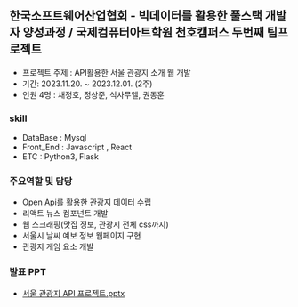 ## 한국소프트웨어산업협회 - 빅데이터를 활용한 풀스택 개발자 양성과정 / 국제컴퓨터아트학원 천호캠퍼스 두번째 팀프로젝트

* 프로젝트 주제 : API활용한 서울 관광지 소개 웹 개발
* 기간: 2023.11.20. ~ 2023.12.01. (2주)
* 인원 4명 : 채정호, 정상준, 석사무엘, 권동훈
  
### skill
* DataBase : Mysql
* Front_End : Javascript , React
* ETC : Python3, Flask

### 주요역할 및 담당
* Open Api를 활용한 관광지 데이터 수립
* 리액트 뉴스 컴포넌트 개발
* 웹 스크래핑(맛집 정보, 관광지 전체 css까지)
* 서울시 날씨 예보 정보 웹페이지 구현
* 관광지 게임 요소 개발

### 발표 PPT

* [서울 관광지 API 프로젝트.pptx](https://github.com/sangjun1126/Seoul_Api_Project/files/14048306/API.pptx)
